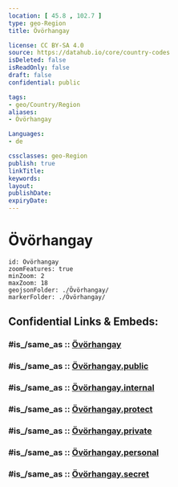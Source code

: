 ```yaml
---
location: [ 45.8 , 102.7 ] 
type: geo-Region
title: Övörhangay

license: CC BY-SA 4.0
source: https://datahub.io/core/country-codes
isDeleted: false
isReadOnly: false
draft: false
confidential: public

tags:
- geo/Country/Region
aliases:
- Övörhangay

Languages:
- de

cssclasses: geo-Region
publish: true
linkTitle: 
keywords: 
layout: 
publishDate: 
expiryDate: 
---
```


# Övörhangay

```leaflet
id: Övörhangay
zoomFeatures: true 
minZoom: 2 
maxZoom: 18
geojsonFolder: ./Övörhangay/
markerFolder: ./Övörhangay/
```


## Confidential Links & Embeds: 

### #is_/same_as :: [Övörhangay](/_Standards/Earth/Continent/Asia/Asia~East/Mongolia/Provinces~Mongolia/Övörhangay.md) 

### #is_/same_as :: [Övörhangay.public](/_public/Earth/Continent/Asia/Asia~East/Mongolia/Provinces~Mongolia/Övörhangay.public.md) 

### #is_/same_as :: [Övörhangay.internal](/_internal/Earth/Continent/Asia/Asia~East/Mongolia/Provinces~Mongolia/Övörhangay.internal.md) 

### #is_/same_as :: [Övörhangay.protect](/_protect/Earth/Continent/Asia/Asia~East/Mongolia/Provinces~Mongolia/Övörhangay.protect.md) 

### #is_/same_as :: [Övörhangay.private](/_private/Earth/Continent/Asia/Asia~East/Mongolia/Provinces~Mongolia/Övörhangay.private.md) 

### #is_/same_as :: [Övörhangay.personal](/_personal/Earth/Continent/Asia/Asia~East/Mongolia/Provinces~Mongolia/Övörhangay.personal.md) 

### #is_/same_as :: [Övörhangay.secret](/_secret/Earth/Continent/Asia/Asia~East/Mongolia/Provinces~Mongolia/Övörhangay.secret.md)

